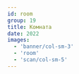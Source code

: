 ```yaml
---
id: room
group: 19
title: Комната
date: 2022
images:
  - 'banner/col-sm-3'
  - 'room'
  - 'scan/col-sm-5'
---
```

